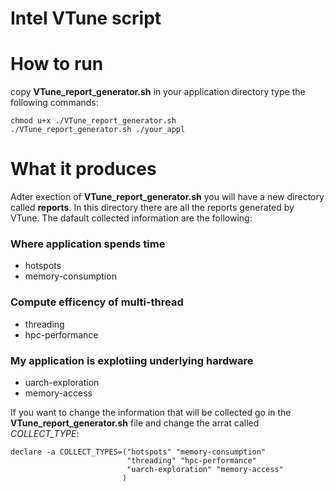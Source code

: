 # Intel VTune script

# How to run
copy **VTune_report_generator.sh** in your application directory type the following commands:
```
chmod u+x ./VTune_report_generator.sh
./VTune_report_generator.sh ./your_appl
```

# What it produces
Adter exection of **VTune_report_generator.sh** you will have a new directory called **reports**. In this directory there are all the reports generated by VTune. The dafault collected information are the following:

### Where application spends time
- hotspots
- memory-consumption 

### Compute efficency of multi-thread
-  threading 
- hpc-performance

### My application is explotiing underlying hardware
- uarch-exploration
- memory-access

If you want to change the information that will be collected go in the **VTune_report_generator.sh** file and change the arrat called *COLLECT_TYPE*:
```
declare -a COLLECT_TYPES=("hotspots" "memory-consumption" 
                          "threading" "hpc-performance"
                          "uarch-exploration" "memory-access"
                         )
```